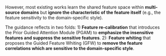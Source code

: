 However, most existing works learn the shared feature space within **multi-source domains** but **ignore the characteristic of the feature itself** (e.g., the feature sensitivity to the domain-specific style).   

The guidance reflects in two folds: 1) **Feature re-calibration** that introduces the Prior Guided Attention Module (PGAM) to **emphasize the insensitive features and suppress the sensitive features**. 2): **Feature whiting** that proposes the Guided Feature Whiting (GFW) to **remove the feature correlations which are sensitive to the domain-specific style**.